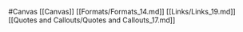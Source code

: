 #Canvas 
 [[Canvas]]
[[Formats/Formats_14.md]]
[[Links/Links_19.md]]
[[Quotes and Callouts/Quotes and Callouts_17.md]]